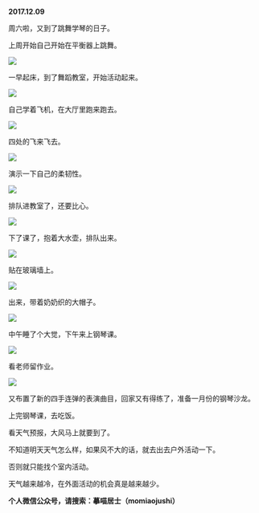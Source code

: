 
          
            
**2017.12.09**

周六啦，又到了跳舞学琴的日子。

上周开始自己开始在平衡器上跳舞。




![](img/51001-d24e06f7b93723cb.jpg)




一早起床，到了舞蹈教室，开始活动起来。




![](img/51001-058e11c84a452c2c.jpg)




自己学着飞机，在大厅里跑来跑去。




![](img/51001-3e64b3811d380c9b.jpg)




四处的飞来飞去。




![](img/51001-082ee8212c2d3f3d.jpg)




演示一下自己的柔韧性。




![](img/51001-c49108606e2f2dad.jpg)




排队进教室了，还要比心。




![](img/51001-548f72e47a36020b.jpg)




下了课了，抱着大水壶，排队出来。




![](img/51001-7d1fe4000487c58d.jpg)




贴在玻璃墙上。




![](img/51001-95da2c2bd938999d.jpg)




出来，带着奶奶织的大帽子。




![](img/51001-b2009b4d511bf5d1.jpg)




中午睡了个大觉，下午来上钢琴课。




![](img/51001-9bddd9bd8f390559.jpg)




看老师留作业。




![](img/51001-3ea2db61653564de.jpg)




又布置了新的四手连弹的表演曲目，回家又有得练了，准备一月份的钢琴沙龙。

上完钢琴课，去吃饭。

看天气预报，大风马上就要到了。

不知道明天天气怎么样，如果风不大的话，就去出去户外活动一下。

否则就只能找个室内活动。

天气越来越冷，在外面活动的机会真是越来越少。


**个人微信公众号，请搜索：摹喵居士（momiaojushi）**

          
        